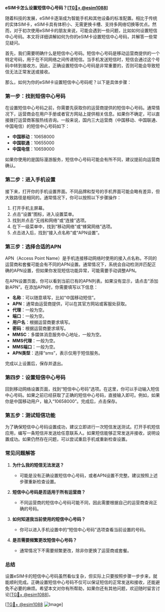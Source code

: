 **eSIM卡怎么设置短信中心号码？[[TG💪+ @esim1088](https://t.me/s/esim1088)]**

随着科技的发展，eSIM卡逐渐成为智能手机和其他设备的标准配置。相比于传统的实体SIM卡，eSIM卡具有体积小、无需更换卡槽、支持多网络切换等优点。然而，对于初次使用eSIM卡的朋友来说，可能会遇到一些问题，比如如何设置短信中心号码。本文将详细讲解如何为你的eSIM卡设置短信中心号码，并解答一些常见疑问。

首先，我们需要明确什么是短信中心号码。短信中心号码是移动运营商提供的一个特定号码，用于在不同网络之间传递短信。当手机发送短信时，短信会通过这个号码中转到接收方。因此，正确设置短信中心号码是非常重要的，否则可能会导致短信无法正常发送或接收。

那么，如何为你的eSIM卡设置短信中心号码呢？以下是具体步骤：

### 第一步：找到短信中心号码

在设置短信中心号码之前，你需要先获取你的运营商提供的短信中心号码。通常情况下，运营商会在用户手册或者官方网站上提供相关信息。如果你不确定，可以直接拨打运营商客服热线咨询。一般来说，国内三大运营商（中国移动、中国联通、中国电信）的短信中心号码如下：

- **中国移动**：10658000
- **中国联通**：10655000
- **中国电信**：10659000

如果你使用的是国际漫游服务，短信中心号码可能会有所不同，建议提前向运营商确认。

### 第二步：进入手机设置

接下来，打开你的手机设置界面。不同品牌和型号的手机界面可能会略有差异，但大致路径是相同的。通常情况下，你可以按照以下步骤操作：

1. 打开手机主屏幕。
2. 点击“设置”图标，进入设置菜单。
3. 找到并点击“无线和网络”或“连接”选项。
4. 在下一级菜单中，找到“移动网络”或“蜂窝网络”选项。
5. 点击进入后，找到“接入点名称”或“APN设置”。

### 第三步：选择合适的APN

APN（Access Point Name）是手机连接移动网络时使用的接入点名称。不同的运营商和套餐可能会有不同的APN设置。通常情况下，系统会自动检测并匹配正确的APN设置，但如果你发现短信功能异常，可能需要手动调整APN。

在APN设置页面，你可以看到当前已有的APN列表。如果没有显示，请点击“添加新APN”。在添加APN时，你需要填写以下信息：

- **名称**：可以随意填写，比如“中国移动短信”。
- **APN**：通常由运营商提供，可以在其官方网站或客服处获取。
- **代理**：一般为空。
- **端口**：一般为空。
- **用户名**：根据运营商要求填写。
- **密码**：根据运营商要求填写。
- **MMSC**：多媒体消息服务中心地址，一般为空。
- **MMS代理**：一般为空。
- **MMS端口**：一般为空。
- **APN类型**：选择“sms”，表示仅用于短信服务。

完成以上设置后，保存并退出。

### 第四步：设置短信中心号码

回到移动网络设置页面，找到“短信中心号码”选项。在这里，你可以手动输入短信中心号码。如果之前已经获取了正确的短信中心号码，直接输入即可。例如，如果你是中国移动用户，输入“10658000”。完成后，点击保存。

### 第五步：测试短信功能

为了确保短信中心号码设置成功，建议立即进行一次短信发送测试。打开手机短信应用，编写一条短信并发送给任意联系人。如果短信能够正常发送并接收，说明设置成功。如果仍然存在问题，可以尝试重启手机或重新检查设置。

### 常见问题解答

1. **为什么我的短信无法发送？**
   - 可能是没有正确设置短信中心号码，或者APN设置不完整。建议按照上述步骤重新检查设置。

2. **短信中心号码是否适用于所有运营商？**
   - 不同运营商的短信中心号码可能不同，因此需要根据自己的运营商查询正确的号码。

3. **如何知道我当前使用的短信中心号码？**
   - 你可以进入手机设置中的“短信中心号码”选项查看当前设置的号码。

4. **是否需要频繁更改短信中心号码？**
   - 通常情况下不需要频繁更改，除非你更换了运营商或套餐。

### 总结

设置eSIM卡的短信中心号码虽然看似复杂，但实际上只要按照步骤一步步来，就能顺利完成。正确设置短信中心号码不仅可以保证短信的正常发送和接收，还能避免不必要的麻烦。希望本文对你有所帮助，如果你还有其他问题，欢迎随时留言讨论[[TG💪+ @esim1088](https://t.me/s/esim1088)]。

[[TG💪+ @esim1088](https://t.me/s/esim1088) ![Image](https://i.postimg.cc/4NQfJmqS/Snipaste-2025-05-13-00-14-12.png)]